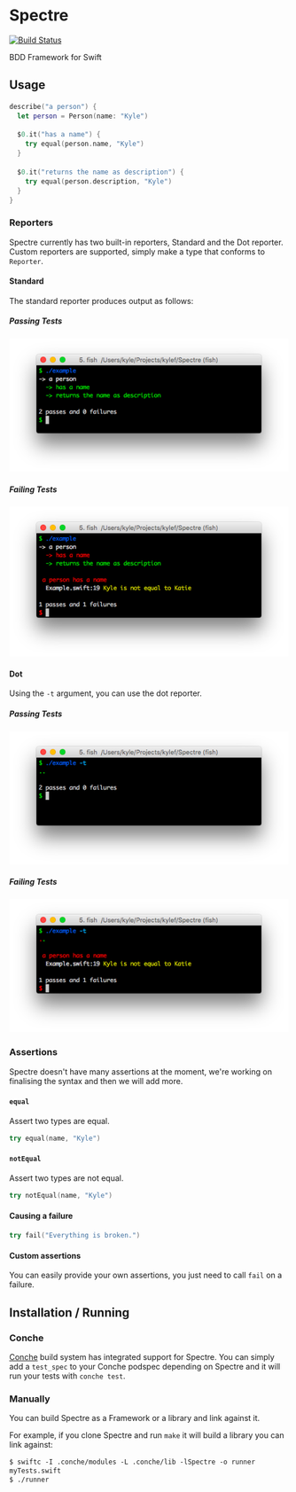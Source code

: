 # Spectre

[![Build Status](http://img.shields.io/travis/kylef/Spectre/master.svg?style=flat)](https://travis-ci.org/kylef/Spectre)

BDD Framework for Swift

## Usage

```swift
describe("a person") {
  let person = Person(name: "Kyle")

  $0.it("has a name") {
    try equal(person.name, "Kyle")
  }

  $0.it("returns the name as description") {
    try equal(person.description, "Kyle")
  }
}
```

### Reporters

Spectre currently has two built-in reporters, Standard and the Dot reporter.
Custom reporters are supported, simply make a type that conforms to `Reporter`.

#### Standard

The standard reporter produces output as follows:

##### Passing Tests

![Standard Reporter Success](Screenshots/success.png)

##### Failing Tests

![Standard Reporter Failure](Screenshots/failure.png)

#### Dot

Using the `-t` argument, you can use the dot reporter.

##### Passing Tests

![Dot Reporter Success](Screenshots/success-dot.png)

##### Failing Tests

![Dot Reporter Failure](Screenshots/failure-dot.png)

### Assertions

Spectre doesn't have many assertions at the moment, we're working on finalising
the syntax and then we will add more.

#### `equal`

Assert two types are equal.

```swift
try equal(name, "Kyle")
```

#### `notEqual`

Assert two types are not equal.

```swift
try notEqual(name, "Kyle")
```

#### Causing a failure

```swift
try fail("Everything is broken.")
```

#### Custom assertions

You can easily provide your own assertions, you just need to call `fail` on
a failure.

## Installation / Running

### Conche

[Conche](https://github.com/kylef/Conche) build system has integrated support
for Spectre. You can simply add a `test_spec` to your Conche podspec depending
on Spectre and it will run your tests with `conche test`.

### Manually

You can build Spectre as a Framework or a library and link against it.

For example, if you clone Spectre and run `make` it will build a library you
can link against:

```shell
$ swiftc -I .conche/modules -L .conche/lib -lSpectre -o runner myTests.swift
$ ./runner
```

